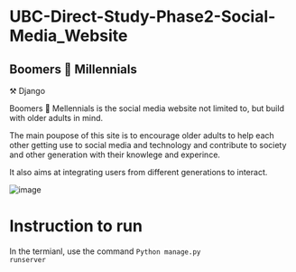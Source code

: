 # UBC-Direct-Study-Phase2-Social-Media_Website
## Boomers 🤝 Millennials 

⚒️ Django

Boomers 🤝 Mellennials is the social media website not limited to, but build with older adults in mind.

The main poupose of this site is to encourage older adults to help each other getting use to social media and technology and contribute to society and other generation with their knowlege and experince.

It also aims at integrating users from different generations to interact. 

![image](https://user-images.githubusercontent.com/62345938/160763051-348e22bd-d836-4e80-b3a5-bce9d89912f3.png)

# Instruction to run
In the termianl, use the command 
  <code>Python manage.py runserver</code>
